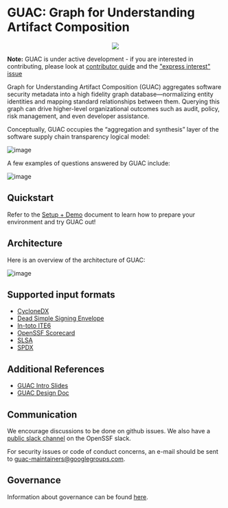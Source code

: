 # GUAC: Graph for Understanding Artifact Composition

<p align="center">
  <img src="https://user-images.githubusercontent.com/3060102/204297133-9bf702c6-b4e2-46df-a029-42b5060b19a4.png">
</p>

**Note:** GUAC is under active development - if you are interested in contributing, please look at [contributor guide](CONTRIBUTING.md)
and the ["express interest" issue](https://github.com/guacsec/guac/issues/1)

Graph for Understanding Artifact Composition (GUAC) aggregates software
security metadata into a high fidelity graph database—normalizing entity
identities and mapping standard relationships between them. Querying this graph
can drive higher-level organizational outcomes such as audit, policy, risk
management, and even developer assistance.

Conceptually, GUAC occupies the “aggregation and synthesis” layer of the
software supply chain transparency logical model:

![image](https://user-images.githubusercontent.com/3060102/196563695-a1cdc8bd-9946-482f-873a-937bf75891dc.png)

A few examples of questions answered by GUAC include:

![image](https://user-images.githubusercontent.com/3060102/182689788-70acefc1-6d69-4972-abbf-3e60c0d4c014.png)

## Quickstart

Refer to the [Setup + Demo](./SETUP.md) document to learn how to prepare your
environment and try GUAC out!

## Architecture

Here is an overview of the architecture of GUAC:

![image](https://user-images.githubusercontent.com/3060102/182689908-477f4770-1142-4c18-8fa9-16d93dcf84b4.png)

## Supported input formats

- [CycloneDX](https://github.com/CycloneDX/specification)
- [Dead Simple Signing Envelope](https://github.com/secure-systems-lab/dsse)
- [In-toto ITE6](https://github.com/in-toto/attestation)
- [OpenSSF Scorecard](https://github.com/ossf/scorecard)
- [SLSA](https://github.com/slsa-framework/slsa)
- [SPDX](https://spdx.dev/specifications/)

## Additional References

- [GUAC Intro Slides](https://docs.google.com/presentation/d/1WF4dsJiwR6URWPgn1aiHAE3iLVl-oGP4SJRWFpcOlao/edit#slide=id.p)
- [GUAC Design Doc](https://docs.google.com/document/d/1N5x0HErb-kmCPgG9M8TwBEOGIVU54clqp_X4KhtNJI8/edit)

## Communication

We encourage discussions to be done on github issues.
We also have a [public slack channel](https://openssf.slack.com/archives/C03U677QD46) on
the OpenSSF slack.

For security issues or code of conduct concerns, an e-mail should be sent to
guac-maintainers@googlegroups.com.

## Governance

Information about governance can be found [here](GOVERNANCE.md).
